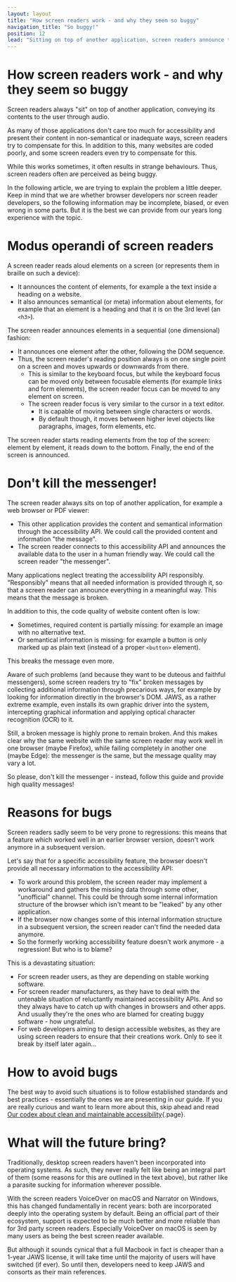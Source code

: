 ```yaml
---
layout: layout
title: "How screen readers work - and why they seem so buggy"
navigation_title: "So buggy!"
position: 12
lead: "Sitting on top of another application, screen readers announce the underlying content - often trying to compensate for inadequate presentation by both the underlying application and its content. This is a very hard task and prone to regressions, as we are trying to explain here."
---
```


# How screen readers work - and why they seem so buggy

Screen readers always "sit" on top of another application, conveying its contents to the user through audio.

As many of those applications don't care too much for accessibility and present their content in non-semantical or inadequate ways, screen readers try to compensate for this. In addition to this, many websites are coded poorly, and some screen readers even try to compensate for this.

While this works sometimes, it often results in strange behaviours. Thus, screen readers often are perceived as being buggy.

In the following article, we are trying to explain the problem a little deeper. Keep in mind that we are whether browser developers nor screen reader developers, so the following information may be incomplete, biased, or even wrong in some parts. But it is the best we can provide from our years long experience with the topic.

# Modus operandi of screen readers

A screen reader reads aloud elements on a screen (or represents them in braille on such a device):

- It announces the content of elements, for example a the text inside a heading on a website.
- It also announces semantical (or meta) information about elements, for example that an element is a heading and that it is on the 3rd level (an `<h3>`).

The screen reader announces elements in a sequential (one dimensional) fashion:

- It announces one element after the other, following the DOM sequence.
- Thus, the screen reader's reading position always is on one single point on a screen and moves upwards or downwards from there.
    - This is similar to the keyboard focus, but while the keyboard focus can be moved only between focusable elements (for example links and form elements), the screen reader focus can be moved to any element on screen.
    - The screen reader focus is very similar to the cursor in a text editor.
        - It is capable of moving between single characters or words.
        - By default though, it moves between higher level objects like paragraphs, images, form elements, etc.

The screen reader starts reading elements from the top of the screen: element by element, it reads down to the bottom. Finally, the end of the screen is announced.

# Don't kill the messenger!

The screen reader always sits on top of another application, for example a web browser or PDF viewer:

- This other application provides the content and semantical information through the accessibility API. We could call the provided content and information "the message".
- The screen reader connects to this accessibility API and announces the available data to the user in a human friendly way. We could call the screen reader "the messenger".

Many applications neglect treating the accessibility API responsibly. "Responsibly" means that all needed information is provided through it, so that a screen reader can announce everything in a meaningful way. This means that the message is broken.

In addition to this, the code quality of website content often is low:

- Sometimes, required content is partially missing: for example an image with no alternative text.
- Or semantical information is missing: for example a button is only marked up as plain text (instead of a proper `<button>` element).

This breaks the message even more.

Aware of such problems (and because they want to be duteous and faithful messengers), some screen readers try to "fix" broken messages by collecting additional information through precarious ways, for example by looking for information directly in the browser's DOM. JAWS, as a rather extreme example, even installs its own graphic driver into the system, intercepting graphical information and applying optical character recognition (OCR) to it.

Still, a broken message is highly prone to remain broken. And this makes clear why the same website with the same screen reader may work well in one browser (maybe Firefox), while failing completely in another one (maybe Edge): the messenger is the same, but the message quality may vary a lot.

So please, don't kill the messenger - instead, follow this guide and provide high quality messages!

# Reasons for bugs

Screen readers sadly seem to be very prone to regressions: this means that a feature which worked well in an earlier browser version, doesn't work anymore in a subsequent version.

Let's say that for a specific accessibility feature, the browser doesn't provide all necessary information to the accessibility API:

- To work around this problem, the screen reader may implement a workaround and gathers the missing data through some other, "unofficial" channel. This could be through some internal information structure of the browser which isn't meant to be "leaked" by any other application.
- If the browser now changes some of this internal information structure in a subsequent version, the screen reader can't find the needed data anymore.
- So the formerly working accessibility feature doesn't work anymore - a regression! But who is to blame?

This is a devastating situation:

- For screen reader users, as they are depending on stable working software.
- For screen reader manufacturers, as they have to deal with the untenable situation of reluctantly maintained accessibility APIs. And so they always have to catch up with changes in browsers and other apps. And usually they're the ones who are blamed for creating buggy software - how ungrateful.
- For web developers aiming to design accessible websites, as they are using screen readers to ensure that their creations work. Only to see it break by itself later again...

# How to avoid bugs

The best way to avoid such situations is to follow established standards and best practices - essentially the ones we are presenting in our guide. If you are really curious and want to learn more about this, skip ahead and read [Our codex about clean and maintainable accessibility](/welcome/how-to-read-use/codex){.page}.

# What will the future bring?

Traditionally, desktop screen readers haven't been incorporated into operating systems. As such, they never really felt like being an integral part of them (some reasons for this are outlined in the text above), but rather like a parasite sucking for information wherever possible.

With the screen readers VoiceOver on macOS and Narrator on Windows, this has changed fundamentally in recent years: both are incorporated deeply into the operating system by default. Being an official part of their ecosystem, support is expected to be much better and more reliable than for 3rd party screen readers. Especially VoiceOver on macOS is seen by many users as being the best screen reader available.

But although it sounds cynical that a full Macbook in fact is cheaper than a 1-year JAWS license, it will take time until the majority of users will have switched (if ever). So until then, developers need to keep JAWS and consorts as their main references.